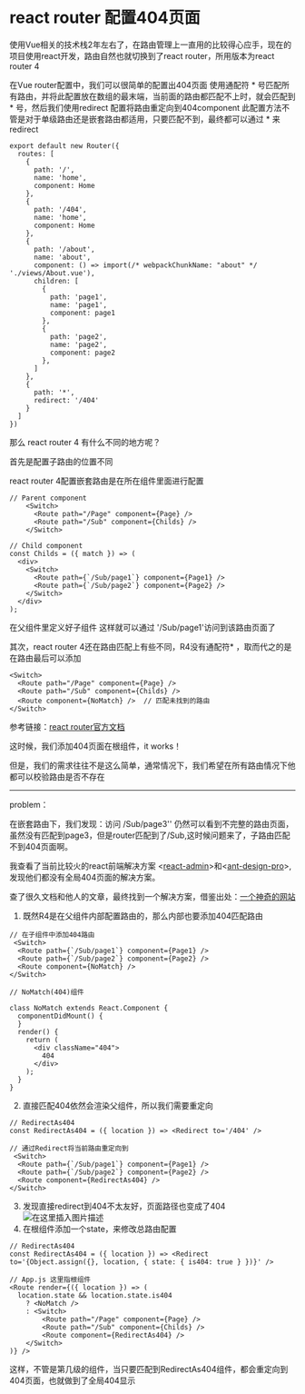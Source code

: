 # react router 配置404页面
使用Vue相关的技术栈2年左右了，在路由管理上一直用的比较得心应手，现在的项目使用react开发，路由自然也就切换到了react router，所用版本为react router 4

在Vue router配置中，我们可以很简单的配置出404页面
使用通配符 * 号匹配所有路由，并将此配置放在数组的最末端，当前面的路由都匹配不上时，就会匹配到 * 号，然后我们使用redirect 配置将路由重定向到404component
此配置方法不管是对于单级路由还是嵌套路由都适用，只要匹配不到，最终都可以通过 * 来redirect

```
export default new Router({
  routes: [
    {
      path: '/',
      name: 'home',
      component: Home
    },
    {
      path: '/404',
      name: 'home',
      component: Home
    },
    {
      path: '/about',
      name: 'about',
      component: () => import(/* webpackChunkName: "about" */ './views/About.vue'),
      children: [
        {
          path: 'page1',
          name: 'page1',
          component: page1
        },
        {
          path: 'page2',
          name: 'page2',
          component: page2
        },
      ]
    },
    {
      path: '*',
      redirect: '/404'
    }
  ]
})
```

那么 react router 4 有什么不同的地方呢？

首先是配置子路由的位置不同

react router 4配置嵌套路由是在所在组件里面进行配置

```
// Parent component
	<Switch>
      <Route path="/Page" component={Page} />
      <Route path="/Sub" component={Childs} />
    </Switch>
```

```
// Child component
const Childs = ({ match }) => (
  <div>
    <Switch>
      <Route path={`/Sub/page1`} component={Page1} />
      <Route path={`/Sub/page2`} component={Page2} />
    </Switch>
  </div>
);
```
在父组件里定义好子组件
这样就可以通过 '/Sub/page1'访问到该路由页面了

其次，react router 4还在路由匹配上有些不同，R4没有通配符* ，取而代之的是在路由最后可以添加

```
<Switch>
  <Route path="/Page" component={Page} />
  <Route path="/Sub" component={Childs} />
  <Route component={NoMatch} />  // 匹配未找到的路由
</Switch>
```
参考链接：[react router官方文档](https://reacttraining.com/react-router/web/example/no-match)

这时候，我们添加404页面在根组件，it works！

但是，我们的需求往往不是这么简单，通常情况下，我们希望在所有路由情况下他都可以校验路由是否不存在

--------

problem：

在嵌套路由下，我们发现：访问 /Sub/page3'' 仍然可以看到不完整的路由页面，虽然没有匹配到page3，但是router匹配到了/Sub,这时候问题来了，子路由匹配不到404页面啊。

我查看了当前比较火的react前端解决方案 <[react-admin](https://github.com/marmelab/react-admin)>和<[ant-design-pro](https://github.com/ant-design/ant-design-pro)>,发现他们都没有全局404页面的解决方案。

查了很久文档和他人的文章，最终找到一个解决方案，借鉴出处：[一个神奇的网站](https://codepen.io/pshrmn/pen/KWeVrQ)

1. 既然R4是在父组件内部配置路由的，那么内部也要添加404匹配路由

```
// 在子组件中添加404路由
 <Switch>
  <Route path={`/Sub/page1`} component={Page1} />
  <Route path={`/Sub/page2`} component={Page2} />
  <Route component={NoMatch} />
</Switch>
```

```
// NoMatch(404)组件

class NoMatch extends React.Component {
  componentDidMount() {
  }
  render() {
    return (
      <div className="404">
        404
      </div>
    );
  }
}
```

2. 直接匹配404依然会渲染父组件，所以我们需要重定向

```
// RedirectAs404
const RedirectAs404 = ({ location }) => <Redirect to='/404' />
```

```
// 通过Redirect将当前路由重定向到
 <Switch>
  <Route path={`/Sub/page1`} component={Page1} />
  <Route path={`/Sub/page2`} component={Page2} />
  <Route component={RedirectAs404} />
</Switch>
```

3. 发现直接redirect到404不太友好，页面路径也变成了404
![在这里插入图片描述](https://img-blog.csdnimg.cn/20190718012937373.png)
4. 在根组件添加一个state，来修改总路由配置

```
// RedirectAs404
const RedirectAs404 = ({ location }) => <Redirect to='{Object.assign({}, location, { state: { is404: true } })}' />
```

```
// App.js 这里指根组件
<Route render={({ location }) => (
  location.state && location.state.is404
    ? <NoMatch />
    : <Switch>
      	<Route path="/Page" component={Page} />
		<Route path="/Sub" component={Childs} />
        <Route component={RedirectAs404} />
    </Switch>
)} />
```
这样，不管是第几级的组件，当只要匹配到RedirectAs404组件，都会重定向到404页面，也就做到了全局404显示